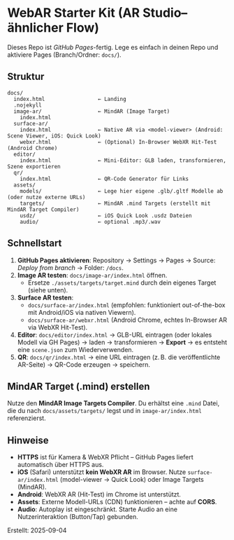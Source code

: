 # WebAR Starter Kit (AR Studio–ähnlicher Flow)

Dieses Repo ist *GitHub Pages*-fertig. Lege es einfach in deinen Repo und aktiviere Pages (Branch/Ordner: `docs/`).

## Struktur
```
docs/
  index.html                 ← Landing
  .nojekyll
  image-ar/                  ← MindAR (Image Target)
    index.html
  surface-ar/
    index.html               ← Native AR via <model-viewer> (Android: Scene Viewer, iOS: Quick Look)
    webxr.html               ← (Optional) In-Browser WebXR Hit-Test (Android Chrome)
  editor/
    index.html               ← Mini-Editor: GLB laden, transformieren, Szene exportieren
  qr/
    index.html               ← QR-Code Generator für Links
  assets/
    models/                  ← Lege hier eigene .glb/.gltf Modelle ab (oder nutze externe URLs)
    targets/                 ← MindAR .mind Targets (erstellt mit MindAR Target Compiler)
    usdz/                    ← iOS Quick Look .usdz Dateien
    audio/                   ← optional .mp3/.wav
```

## Schnellstart
1. **GitHub Pages aktivieren**: Repository → Settings → Pages → Source: *Deploy from branch* → Folder: `/docs`.
2. **Image AR testen**: `docs/image-ar/index.html` öffnen. 
   - Ersetze `./assets/targets/target.mind` durch dein eigenes Target (siehe unten).
3. **Surface AR testen**:
   - `docs/surface-ar/index.html` (empfohlen: funktioniert out-of-the-box mit Android/iOS via nativen Viewern).
   - `docs/surface-ar/webxr.html` (Android Chrome, echtes In-Browser AR via WebXR Hit-Test).
4. **Editor**: `docs/editor/index.html` → GLB-URL eintragen (oder lokales Modell via GH Pages) → laden → transformieren → **Export** → es entsteht eine `scene.json` zum Wiederverwenden.
5. **QR**: `docs/qr/index.html` → eine URL eintragen (z. B. die veröffentlichte AR-Seite) → QR-Code erzeugen → speichern.

## MindAR Target (.mind) erstellen
Nutze den **MindAR Image Targets Compiler**. Du erhältst eine `.mind` Datei, die du nach `docs/assets/targets/` legst und in `image-ar/index.html` referenzierst.

## Hinweise
- **HTTPS** ist für Kamera & WebXR Pflicht – GitHub Pages liefert automatisch über HTTPS aus.
- **iOS** (Safari) unterstützt **kein WebXR AR** im Browser. Nutze `surface-ar/index.html` (model-viewer → Quick Look) oder Image Targets (MindAR).
- **Android**: WebXR AR (Hit-Test) im Chrome ist unterstützt.
- **Assets**: Externe Modell-URLs (CDN) funktionieren – achte auf **CORS**.
- **Audio**: Autoplay ist eingeschränkt. Starte Audio an eine Nutzerinteraktion (Button/Tap) gebunden.

Erstellt: 2025-09-04
